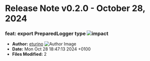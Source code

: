 # Release Note v0.2.0 - October 28, 2024

### feat: export PreparedLogger type ![impact](https://img.shields.io/badge/impact-medium-yellow?style=flat-square)

- **Author:** [eturino](https://github.com/eturino)
  ![Author Image](https://avatars.githubusercontent.com/eturino?size=40)
- **Date:** Mon Oct 28 18:47:13 2024 +0100
- **Files Modified:** 2
